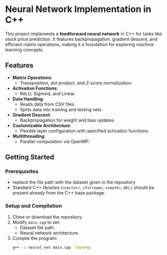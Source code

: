 # Neural Network Implementation in C++

This project implements a **feedforward neural network** in C++ for tasks like stock price prediction. It features backpropagation, gradient descent, and efficient matrix operations, making it a foundation for exploring machine learning concepts.

## Features

- **Matrix Operations**:
  - Transposition, dot product, and Z-score normalization.
- **Activation Functions**:
  - ReLU, Sigmoid, and Linear.
- **Data Handling**:
  - Reads data from CSV files.
  - Splits data into training and testing sets.
- **Gradient Descent**:
  - Backpropagation for weight and bias updates.
- **Customizable Architecture**:
  - Flexible layer configuration with specified activation functions.
- **Multithreading**:
  - Parallel computation via OpenMP.

## Getting Started

### Prerequisites
- replace the file path with the dataset given in the repository
- Standard C++ libraries (`<vector>`, `<fstream>`, `<cmath>`, etc.) should be present already from the C++ base package.

### Setup and Compilation
1. Clone or download the repository.
2. Modify `main.cpp` to set:
   - Dataset file path.
   - Neural network architecture.
3. Compile the program:
   ```bash
   g++ -o neural_net main.cpp -fopenmp
